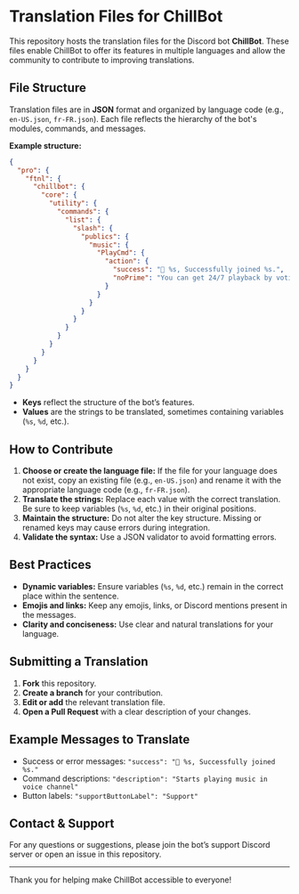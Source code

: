 # Translation Files for ChillBot

This repository hosts the translation files for the Discord bot **ChillBot**. These files enable ChillBot to offer its features in multiple languages and allow the community to contribute to improving translations.

## File Structure

Translation files are in **JSON** format and organized by language code (e.g., `en-US.json`, `fr-FR.json`).
Each file reflects the hierarchy of the bot's modules, commands, and messages.

**Example structure:**

```json
{
  "pro": {
    "ftnl": {
      "chillbot": {
        "core": {
          "utility": {
            "commands": {
              "list": {
                "slash": {
                  "publics": {
                    "music": {
                      "PlayCmd": {
                        "action": {
                          "success": "🎵 %s, Successfully joined %s.",
                          "noPrime": "You can get 24/7 playback by voting for the bot here."
                        }
                      }
                    }
                  }
                }
              }
            }
          }
        }
      }
    }
  }
}
```

- **Keys** reflect the structure of the bot’s features.
- **Values** are the strings to be translated, sometimes containing variables (`%s`, `%d`, etc.).


## How to Contribute

1. **Choose or create the language file:**
If the file for your language does not exist, copy an existing file (e.g., `en-US.json`) and rename it with the appropriate language code (e.g., `fr-FR.json`).
2. **Translate the strings:**
Replace each value with the correct translation. Be sure to keep variables (`%s`, `%d`, etc.) in their original positions.
3. **Maintain the structure:**
Do not alter the key structure. Missing or renamed keys may cause errors during integration.
4. **Validate the syntax:**
Use a JSON validator to avoid formatting errors.

## Best Practices

- **Dynamic variables:** Ensure variables (`%s`, `%d`, etc.) remain in the correct place within the sentence.
- **Emojis and links:** Keep any emojis, links, or Discord mentions present in the messages.
- **Clarity and conciseness:** Use clear and natural translations for your language.


## Submitting a Translation

1. **Fork** this repository.
2. **Create a branch** for your contribution.
3. **Edit or add** the relevant translation file.
4. **Open a Pull Request** with a clear description of your changes.

## Example Messages to Translate

- Success or error messages:
`"success": "🎵 %s, Successfully joined %s."`
- Command descriptions:
`"description": "Starts playing music in voice channel"`
- Button labels:
`"supportButtonLabel": "Support"`


## Contact \& Support

For any questions or suggestions, please join the bot’s support Discord server or open an issue in this repository.

---

Thank you for helping make ChillBot accessible to everyone!
